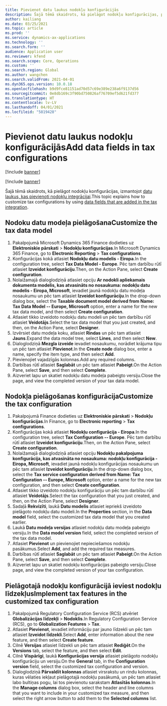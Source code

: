 ```yaml
---
title: Pievienot datu laukus nodokļu konfigurācijās
description: Šajā tēmā skaidrots, kā pielāgot nodokļu konfigurācijas, pievienojot datu laukus.
author: kailiang
ms.date: 03/25/2021
ms.topic: article
ms.prod: ''
ms.service: dynamics-ax-applications
ms.technology: ''
ms.search.form: ''
audience: Application user
ms.reviewer: kfend
ms.search.scope: Core, Operations
ms.custom: ''
ms.search.region: Global
ms.author: wangchen
ms.search.validFrom: 2021-04-01
ms.dyn365.ops.version: 10.0.18
ms.openlocfilehash: b9d9fce81151ad70d57c69e389e238a6f9137d56
ms.sourcegitcommit: 0e8db169c3f90bd750826af76709ef5d621fd377
ms.translationtype: HT
ms.contentlocale: lv-LV
ms.lasthandoff: 04/01/2021
ms.locfileid: "5819428"
---
```

# <a name="add-data-fields-in-tax-configurations"></a><span data-ttu-id="c649f-103">Pievienot datu laukus nodokļu konfigurācijās</span><span class="sxs-lookup"><span data-stu-id="c649f-103">Add data fields in tax configurations</span></span>

[!include [banner](../includes/banner.md)]

[!include [banner](../includes/preview-banner.md)]

<span data-ttu-id="c649f-104">Šajā tēmā skaidrots, kā pielāgot nodokļu konfigurācijas, izmantojot [datu laukus, kas pievienoti nodokļu integrācijai](tax-service-add-data-fields-tax-integration-by-extension.md).</span><span class="sxs-lookup"><span data-stu-id="c649f-104">This topic explains how to customize tax configurations by using [data fields that are added in the tax integration](tax-service-add-data-fields-tax-integration-by-extension.md).</span></span>

## <a name="customize-the-tax-data-model"></a><span data-ttu-id="c649f-105">Nodoku datu modeļa pielāgošana</span><span class="sxs-lookup"><span data-stu-id="c649f-105">Customize the tax data model</span></span>

1. <span data-ttu-id="c649f-106">Pakalpojumā Microsoft Dynamics 365 Finance dodieties uz **Elektroniskie pārskati** \> **Nodokļu konfigurācijas**.</span><span class="sxs-lookup"><span data-stu-id="c649f-106">In Microsoft Dynamics 365 Finance, go to **Electronic Reporting** \> **Tax configurations**.</span></span>
2. <span data-ttu-id="c649f-107">Konfigurācijas kokā atlasiet **Nodokļu datu modelis - Eiropa**.</span><span class="sxs-lookup"><span data-stu-id="c649f-107">In the configuration tree, select **Tax Data Model - Europe**.</span></span> <span data-ttu-id="c649f-108">Pēc tam darbību rūtī atlasiet **Izveidot konfigurāciju**.</span><span class="sxs-lookup"><span data-stu-id="c649f-108">Then, on the Action Pane, select **Create configuration**.</span></span>
3. <span data-ttu-id="c649f-109">Nolaižamajā dialoglodziņā atlasiet opciju **Ar nodokli apliekamais dokumenta modelis, kas atvasināts no nosaukuma: nodokļu datu modelis - Eiropa, Microsoft**, ievadiet jaunā nodokļu datu modeļa nosaukumu un pēc tam atlasiet **Izveidot konfigurāciju**.</span><span class="sxs-lookup"><span data-stu-id="c649f-109">In the drop-down dialog box, select the **Taxable document model derived from Name: Tax Data Model -- Europe, Microsoft** option, enter a name for the new tax data model, and then select **Create configuration**.</span></span>
4. <span data-ttu-id="c649f-110">Atlasiet tikko izveidoto nodokļu datu modeli un pēc tam darbību rūtī atlasiet **Veidotājs**.</span><span class="sxs-lookup"><span data-stu-id="c649f-110">Select the tax data model that you just created, and then, on the Action Pane, select **Designer**.</span></span>
5. <span data-ttu-id="c649f-111">Izvērsiet datu modeļa koku, atlasiet **Rindas** un pēc tam atlasiet **Jauns**.</span><span class="sxs-lookup"><span data-stu-id="c649f-111">Expand the data model tree, select **Lines**, and then select **New**.</span></span>
6. <span data-ttu-id="c649f-112">Dialoglodziņā **Mezgla izveide** ievadiet nosaukumu, norādiet krājuma tipu un pēc tam atlasiet **Pievienot**.</span><span class="sxs-lookup"><span data-stu-id="c649f-112">In the **Create node** dialog box, enter a name, specify the item type, and then select **Add**.</span></span>
7. <span data-ttu-id="c649f-113">Pievienojiet vajadzīgās kolonnas.</span><span class="sxs-lookup"><span data-stu-id="c649f-113">Add any required columns.</span></span>
8. <span data-ttu-id="c649f-114">Darbības rūtī atlasiet **Saglabāt** un pēc tam atlasiet **Pabeigt**.</span><span class="sxs-lookup"><span data-stu-id="c649f-114">On the Action Pane, select **Save**, and then select **Complete**.</span></span>
9. <span data-ttu-id="c649f-115">Aizveriet lapu un skatiet nodokļu datu modeļa pabeigto versiju.</span><span class="sxs-lookup"><span data-stu-id="c649f-115">Close the page, and view the completed version of your tax data model.</span></span>

## <a name="customize-the-tax-configuration"></a><span data-ttu-id="c649f-116">Nodokļa pielāgošanas konfigurācija</span><span class="sxs-lookup"><span data-stu-id="c649f-116">Customize the tax configuration</span></span>

1. <span data-ttu-id="c649f-117">Pakalpojumā Finance dodieties uz **Elektroniskie pārskati** \> **Nodokļu konfigurācijas**.</span><span class="sxs-lookup"><span data-stu-id="c649f-117">In Finance, go to **Electronic reporting** \> **Tax configurations**.</span></span>
2. <span data-ttu-id="c649f-118">Konfigurācijas kokā atlasiet **Nodokļu configurācija - Eiropa**.</span><span class="sxs-lookup"><span data-stu-id="c649f-118">In the configuration tree, select **Tax Configuration -- Europe**.</span></span> <span data-ttu-id="c649f-119">Pēc tam darbību rūtī atlasiet **Izveidot konfigurāciju**.</span><span class="sxs-lookup"><span data-stu-id="c649f-119">Then, on the Action Pane, select **Create configuration**.</span></span>
3. <span data-ttu-id="c649f-120">Nolaižamajā dialoglodziņā atlasiet opciju **Nodokļu pakalpojuma konfigurācija, kas atvasināta no nosaukuma: nodokļu konfigurācija - Eiropa, Microsoft**, ievadiet jaunā nodokļu konfigurācijas nosaukumu un pēc tam atlasiet **Izveidot konfigurāciju**.</span><span class="sxs-lookup"><span data-stu-id="c649f-120">In the drop-down dialog box, select the **Tax service configuration derived from Name: Tax Configuration -- Europe, Microsoft** option, enter a name for the new tax configuration, and then select **Create configuration**.</span></span>
4. <span data-ttu-id="c649f-121">Atlasiet tikko izveidoto nodokļu konfigurāciju un pēc tam darbību rūtī atlasiet **Veidotājs**.</span><span class="sxs-lookup"><span data-stu-id="c649f-121">Select the tax configuration that you just created, and then, on the Action Pane, select **Designer**.</span></span>
5. <span data-ttu-id="c649f-122">Sadaļā **Rekvizīti**, laukā **Datu modelis** atlasiet iepriekš izveidoto pielāgoto nodokļu datu modeli.</span><span class="sxs-lookup"><span data-stu-id="c649f-122">In the **Properties** section, in the **Data model** field, select the customized tax data model that you created earlier.</span></span>
6. <span data-ttu-id="c649f-123">Laukā **Datu modeļa versijas** atlasiet nodokļu datu modeļa pabeigto versiju.</span><span class="sxs-lookup"><span data-stu-id="c649f-123">In the **Data model version** field, select the completed version of the tax data model.</span></span>
7. <span data-ttu-id="c649f-124">Atlasiet **Pievienot** un pievienojiet nepieciešamos nodokļu pasākumus.</span><span class="sxs-lookup"><span data-stu-id="c649f-124">Select **Add**, and add the required tax measures.</span></span>
8. <span data-ttu-id="c649f-125">Darbības rūtī atlasiet **Saglabāt** un pēc tam atlasiet **Pabeigt**.</span><span class="sxs-lookup"><span data-stu-id="c649f-125">On the Action Pane, select **Save**, and then select **Complete**.</span></span>
9. <span data-ttu-id="c649f-126">Aizveriet lapu un skatiet nodokļu konfigurācijas pabeigto versiju.</span><span class="sxs-lookup"><span data-stu-id="c649f-126">Close page, and view the completed version of your tax configuration.</span></span>

## <a name="implement-tax-features-in-the-customized-tax-configuration"></a><span data-ttu-id="c649f-127">Pielāgotajā nodokļu konfigurācijā ieviest nodokļu līdzekļus</span><span class="sxs-lookup"><span data-stu-id="c649f-127">Implement tax features in the customized tax configuration</span></span>

1. <span data-ttu-id="c649f-128">Pakalpojumā Regulatory Configuration Service (RCS) atvēriet **Globalizācijas līdzekļi** \> **Nodoklis**.</span><span class="sxs-lookup"><span data-stu-id="c649f-128">In Regulatory Configuration Service (RCS), go to **Globalization Features** \> **Tax**.</span></span>
2. <span data-ttu-id="c649f-129">Atlasiet **Pievienot**, ievadiet informāciju par jauno līdzekli un pēc tam atlasiet **Izveidot līdzekli**.</span><span class="sxs-lookup"><span data-stu-id="c649f-129">Select **Add**, enter information about the new feature, and then select **Create feature**.</span></span>
3. <span data-ttu-id="c649f-130">Cilnē **Versijas** atlasiet līdzekli un pēc tam atlasiet **Rediģēt**.</span><span class="sxs-lookup"><span data-stu-id="c649f-130">On the **Versions** tab, select the feature, and then select **Edit**.</span></span>
4. <span data-ttu-id="c649f-131">Cilnē **Vispārīgi**, laukā **Konfigurācijas versija** atlasiet pielāgoto nodokļu konfigurāciju un versiju.</span><span class="sxs-lookup"><span data-stu-id="c649f-131">On the **General** tab, in the **Configuration version** field, select the customized tax configuration and version.</span></span>
5. <span data-ttu-id="c649f-132">Dialoglodziņā **Pārvaldīt kolonnas** atlasiet virsrakstu un rindu kolonnas, kuras vēlaties iekļaut pielāgotajā nodokļu pasākumā, un pēc tam atlasiet labo bultiņas pogu, lai tos pievienotu sarakstam **Atlasītās kolonnas**.</span><span class="sxs-lookup"><span data-stu-id="c649f-132">In the **Manage columns** dialog box, select the header and line columns that you want to include in your customized tax measure, and then select the right arrow button to add them to the **Selected columns** list.</span></span>

